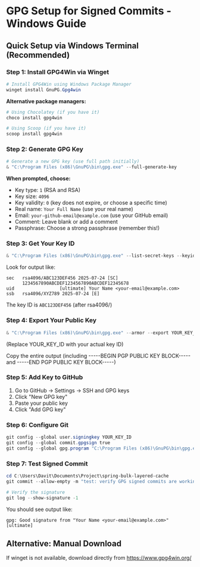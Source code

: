 # GPG Setup for Signed Commits - Windows Guide

## Quick Setup via Windows Terminal (Recommended)

### Step 1: Install GPG4Win via Winget

```powershell
# Install GPG4Win using Windows Package Manager
winget install GnuPG.Gpg4win
```

**Alternative package managers:**

```powershell
# Using Chocolatey (if you have it)
choco install gpg4win

# Using Scoop (if you have it)  
scoop install gpg4win
```

### Step 2: Generate GPG Key

```powershell
# Generate a new GPG key (use full path initially)
& "C:\Program Files (x86)\GnuPG\bin\gpg.exe" --full-generate-key
```

**When prompted, choose:**

- Key type: `1` (RSA and RSA)
- Key size: `4096`
- Key validity: `0` (key does not expire, or choose a specific time)
- Real name: `Your Full Name` (use your real name)
- Email: `your-github-email@example.com` (use your GitHub email)
- Comment: Leave blank or add a comment
- Passphrase: Choose a strong passphrase (remember this!)

### Step 3: Get Your Key ID

```powershell
& "C:\Program Files (x86)\GnuPG\bin\gpg.exe" --list-secret-keys --keyid-format=long
```

Look for output like:

```
sec   rsa4096/ABC123DEF456 2025-07-24 [SC]
      1234567890ABCDEF1234567890ABCDEF12345678
uid                 [ultimate] Your Name <your-email@example.com>
ssb   rsa4096/XYZ789 2025-07-24 [E]
```

The key ID is `ABC123DEF456` (after rsa4096/)

### Step 4: Export Your Public Key

```powershell
& "C:\Program Files (x86)\GnuPG\bin\gpg.exe" --armor --export YOUR_KEY_ID
```

(Replace YOUR_KEY_ID with your actual key ID)

Copy the entire output (including -----BEGIN PGP PUBLIC KEY BLOCK----- and -----END PGP PUBLIC KEY BLOCK-----)

### Step 5: Add Key to GitHub

1. Go to GitHub → Settings → SSH and GPG keys
2. Click "New GPG key"
3. Paste your public key
4. Click "Add GPG key"

### Step 6: Configure Git

```powershell
git config --global user.signingkey YOUR_KEY_ID
git config --global commit.gpgsign true
git config --global gpg.program "C:\Program Files (x86)\GnuPG\bin\gpg.exe"
```

### Step 7: Test Signed Commit

```powershell
cd C:\Users\Davit\Documents\Project\spring-bulk-layered-cache
git commit --allow-empty -m "test: verify GPG signed commits are working"

# Verify the signature
git log --show-signature -1
```

You should see output like:

```
gpg: Good signature from "Your Name <your-email@example.com>" [ultimate]
```

## Alternative: Manual Download

If winget is not available, download directly from https://www.gpg4win.org/
